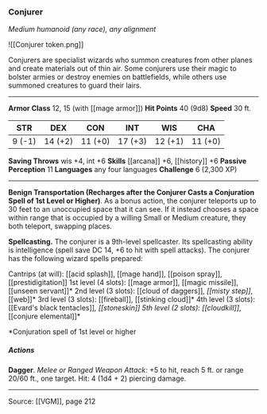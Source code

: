 ### Conjurer
_Medium humanoid (any race), any alignment_

![[Conjurer token.png]]

Conjurers are specialist wizards who summon creatures from other planes and create materials out of thin air. Some conjurers use their magic to bolster armies or destroy enemies on battlefields, while others use summoned creatures to guard their lairs.






---

**Armor Class** 12, 15 (with [[mage armor]])
**Hit Points** 40 (9d8)
**Speed** 30 ft.

| STR     | DEX     | CON     | INT     | WIS     | CHA     |
|---------|---------|---------|---------|---------|---------|
| 9 (-1) | 14 (+2) | 11 (+0) | 17 (+3) | 12 (+1) | 11 (+0) |

**Saving Throws** wis +4, int +6
**Skills** [[arcana]] +6, [[history]] +6
**Passive Perception** 11
**Languages** any four languages
**Challenge** 6 (2,300 XP)

---

**Benign Transportation (Recharges after the Conjurer Casts a Conjuration Spell of 1st Level or Higher)**. As a bonus action, the conjurer teleports up to 30 feet to an unoccupied space that it can see. If it instead chooses a space within range that is occupied by a willing Small or Medium creature, they both teleport, swapping places.

**Spellcasting.** The conjurer is a 9th-level spellcaster. Its spellcasting ability is intelligence (spell save DC 14, +6 to hit with spell attacks). The conjurer has the following wizard spells prepared:

Cantrips (at will): [[acid splash]], [[mage hand]], [[poison spray]], [[prestidigitation]]
1st level (4 slots): [[mage armor]], [[magic missile]], [[unseen servant]]*
2nd level (3 slots): [[cloud of daggers]]*, [[misty step]]*, [[web]]*
3rd level (3 slots): [[fireball]], [[stinking cloud]]*
4th level (3 slots): [[Evard's black tentacles]]*, [[stoneskin]]
5th level (2 slots): [[cloudkill]]*, [[conjure elemental]]*

*Conjuration spell of 1st level or higher

##### Actions
**Dagger**. _Melee or Ranged Weapon Attack:_ +5 to hit, reach 5 ft. or range 20/60 ft., one target. Hit: 4 (1d4 + 2) piercing damage.


---

Source: [[VGM]], page 212